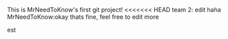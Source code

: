 This is MrNeedToKnow's first git project!
<<<<<<< HEAD
team 2: edit haha
MrNeedToKnow:okay thats fine, feel free to edit more

est